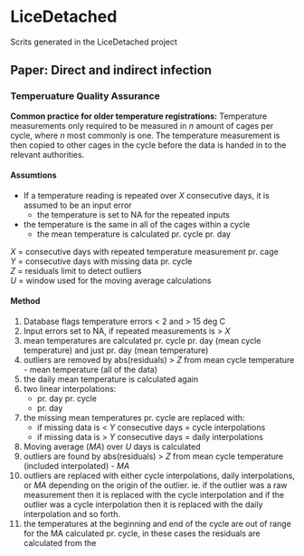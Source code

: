 # LiceDetached

Scrits generated in the LiceDetached project


## Paper: Direct and indirect infection


### Temperuature Quality Assurance

**Common practice for older temperature registrations:**
Temperature measurements only required to be measured in *n* amount of cages per cycle, where *n* most commonly is one.
The temperature measurement is then copied to other cages in the cycle before the data is handed in to the relevant authorities.


#### Assumtions

- If a temperature reading is repeated over *X* consecutive days, it is assumed to be an input error
  - the temperature is set to NA for the repeated inputs 
- the temperature is the same in all of the cages within a cycle
  - the mean temperature is calculated pr. cycle pr. day

*X* = consecutive days with repeated temperature measurement pr. cage  
*Y* = consecutive days with missing data pr. cycle  
*Z* = residuals limit to detect outliers  
*U* = window used for the moving average calculations 


#### Method

1. Database flags temperature errors < 2 and > 15 deg C
2. Input errors set to NA, if repeated measurements is > *X*
3. mean temperatures are calculated pr. cycle pr. day (mean cycle temperature) and just pr. day (mean temperature)
4. outliers are removed by abs(residuals) > *Z* from mean cycle temperature - mean temperature (all of the data)
5. the daily mean temperature is calculated again
6. two linear interpolations:
    - pr. day pr. cycle
    - pr. day
7. the missing mean temperatures pr. cycle are replaced with:
    - if missing data is < *Y* consecutive days = cycle interpolations
    - if missing data is > *Y* consecutive days = daily interpolations
8. Moving average (*MA*) over *U* days is calculated
9. outliers are found by abs(residuals) > *Z* from mean cycle temperature (included interpolated) - *MA*
10. outliers are replaced with either cycle interpolations, daily interpolations, or *MA* depending on the origin of the outlier. ie. if the outlier was a raw measurement then it is replaced with the cycle interpolation and if the outlier was a cycle interpolation then it is replaced with the daily interpolation and so forth.
11. the temperatures at the beginning and end of the cycle are out of range for the MA calculated pr. cycle, in these cases the residuals are calculated from the
